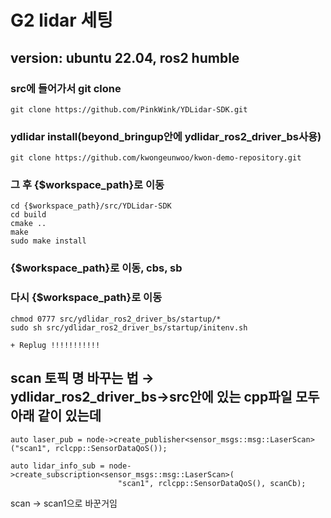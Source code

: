 # G2 lidar 세팅
## version: ubuntu 22.04, ros2 humble

### src에 들어가서 git clone
    
    
    git clone https://github.com/PinkWink/YDLidar-SDK.git
    
    
### ydlidar install(beyond_bringup안에 ydlidar_ros2_driver_bs사용)
    
    git clone https://github.com/kwongeunwoo/kwon-demo-repository.git
    

### 그 후 {$workspace_path}로 이동
    
    
    cd {$workspace_path}/src/YDLidar-SDK
    cd build
    cmake ..
    make
    sudo make install
    
    
### {$workspace_path}로 이동, cbs, sb

### 다시 {$workspace_path}로 이동
    
    
    chmod 0777 src/ydlidar_ros2_driver_bs/startup/*
    sudo sh src/ydlidar_ros2_driver_bs/startup/initenv.sh
    
    + Replug !!!!!!!!!!!
    
    

## scan 토픽 명 바꾸는 법 → ydlidar_ros2_driver_bs→src안에 있는 cpp파일 모두 아래 같이 있는데

```
auto laser_pub = node->create_publisher<sensor_msgs::msg::LaserScan>("scan1", rclcpp::SensorDataQoS());
```

```
auto lidar_info_sub = node->create_subscription<sensor_msgs::msg::LaserScan>(
                        "scan1", rclcpp::SensorDataQoS(), scanCb);
```

scan → scan1으로 바꾼거임
